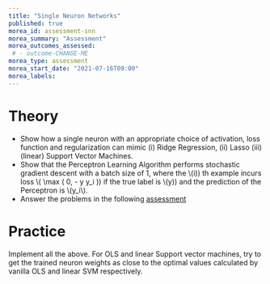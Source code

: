 ```yaml
---
title: "Single Neuron Networks"
published: true
morea_id: assessment-snn
morea_summary: "Assessment"
morea_outcomes_assessed:
 # - outcome-CHANGE-ME
morea_type: assessment
morea_start_date: "2021-07-16T09:00"
morea_labels:
---
```

# Theory

 * Show how a single neuron with an appropriate choice of activation, loss function and regularization can mimic (i) Ridge Regression, (ii) Lasso (iii) (linear) Support Vector Machines.
 * Show that the Perceptron Learning Algorithm performs stochastic gradient descent with a batch size of 1, where the \\(i\)) th example incurs loss \\( \max ( 0, - y y_i \)) if the true label is \\(y\)) and the prediction of the Perceptron is \\(y_i\\).
 * Answer the problems in the following [assessment](https://uhm-descartes.github.io/ee445/morea/single-neuron/perceptron-assessment.pdf)

# Practice

Implement all the above. For OLS and linear Support vector machines, try to get the trained neuron weights as close to the optimal values calculated by vanilla OLS and linear SVM respectively.

